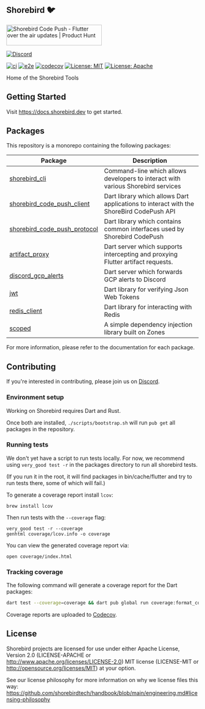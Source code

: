 ## Shorebird 🐦

<a href="https://www.producthunt.com/posts/shorebird-code-push?utm_source=badge-featured&utm_medium=badge&utm_souce=badge-shorebird&#0045;code&#0045;push" target="_blank"><img src="https://api.producthunt.com/widgets/embed-image/v1/featured.svg?post_id=449946&theme=neutral" alt="Shorebird&#0032;Code&#0032;Push - Flutter&#0032;over&#0032;the&#0032;air&#0032;updates | Product Hunt" style="width: 250px; height: 54px;" width="250" height="54" /></a>

[![Discord](https://dcbadge.vercel.app/api/server/shorebird)](https://discord.gg/shorebird)

[![ci](https://github.com/shorebirdtech/shorebird/actions/workflows/main.yaml/badge.svg)](https://github.com/shorebirdtech/shorebird/actions/workflows/main.yaml)
[![e2e](https://github.com/shorebirdtech/shorebird/actions/workflows/e2e.yaml/badge.svg)](https://github.com/shorebirdtech/shorebird/actions/workflows/e2e.yaml)
[![codecov](https://codecov.io/gh/shorebirdtech/shorebird/branch/main/graph/badge.svg)](https://codecov.io/gh/shorebirdtech/shorebird)
[![License: MIT](https://img.shields.io/badge/license-MIT-blue.svg)](./LICENSE-MIT)
[![License: Apache](https://img.shields.io/badge/license-Apache-orange.svg)](./LICENSE-APACHE)

Home of the Shorebird Tools

## Getting Started

Visit https://docs.shorebird.dev to get started.

## Packages

This repository is a monorepo containing the following packages:

| Package                                                                         | Description                                                                             |
| ------------------------------------------------------------------------------- | --------------------------------------------------------------------------------------- |
| [shorebird_cli](packages/shorebird_cli/README.md)                               | Command-line which allows developers to interact with various Shorebird services        |
| [shorebird_code_push_client](packages/shorebird_code_push_client/README.md)     | Dart library which allows Dart applications to interact with the ShoreBird CodePush API |
| [shorebird_code_push_protocol](packages/shorebird_code_push_protocol/README.md) | Dart library which contains common interfaces used by Shorebird CodePush                |
| [artifact_proxy](packages/artifact_proxy/README.md)                             | Dart server which supports intercepting and proxying Flutter artifact requests.         |
| [discord_gcp_alerts](packages/discord_gcp_alerts/README.md)                     | Dart server which forwards GCP alerts to Discord                                        |
| [jwt](packages/jwt/README.md)                                                   | Dart library for verifying Json Web Tokens                                              |
| [redis_client](packages/redis_client/README.md)                                 | Dart library for interacting with Redis                                                 |
| [scoped](packages/scoped/README.md)                                             | A simple dependency injection library built on Zones                                    |

For more information, please refer to the documentation for each package.

## Contributing

If you're interested in contributing, please join us on
[Discord](https://discord.gg/shorebird).

### Environment setup

Working on Shorebird requires Dart and Rust.

Once both are installed, `./scripts/bootstrap.sh` will run `pub get` all
packages in the repository.

### Running tests

We don't yet have a script to run tests locally. For now, we recommend using
`very_good test -r` in the packages directory to run all shorebird tests.

(If you run it in the root, it will find packages in bin/cache/flutter and try
to run tests there, some of which will fail.)

To generate a coverage report install `lcov`:

```
brew install lcov
```

Then run tests with the `--coverage` flag:

```
very_good test -r --coverage
genhtml coverage/lcov.info -o coverage
```

You can view the generated coverage report via:

```
open coverage/index.html
```

### Tracking coverage

The following command will generate a coverage report for the Dart packages:

```bash
dart test --coverage=coverage && dart pub global run coverage:format_coverage --lcov --in=coverage --out=coverage/lcov.info --packages=.dart_tool/package_config.json --check-ignore
```

Coverage reports are uploaded to [Codecov](https://app.codecov.io/gh/shorebirdtech/shorebird).

## License

Shorebird projects are licensed for use under either Apache License, Version 2.0
(LICENSE-APACHE or http://www.apache.org/licenses/LICENSE-2.0) MIT license
(LICENSE-MIT or http://opensource.org/licenses/MIT) at your option.

See our license philosophy for more information on why we license files this
way:
https://github.com/shorebirdtech/handbook/blob/main/engineering.md#licensing-philosophy
